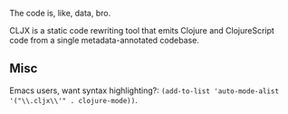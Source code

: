 The code is, like, data, bro.


CLJX is a static code rewriting tool that emits Clojure and ClojureScript code from a single metadata-annotated codebase.


Misc
----

Emacs users, want syntax highlighting?: `(add-to-list 'auto-mode-alist '("\\.cljx\\'" . clojure-mode))`.
